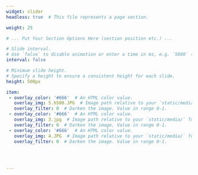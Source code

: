 ```yaml
---
widget: slider
headless: true  # This file represents a page section.

weight: 25

# ... Put Your Section Options Here (section position etc.) ...

# Slide interval.
# Use `false` to disable animation or enter a time in ms, e.g. `5000` (5s).
interval: false

# Minimum slide height.
# Specify a height to ensure a consistent height for each slide.
height: 500px

item:
 - overlay_color: '#666'  # An HTML color value.
   overlay_img: 5.h500.JPG  # Image path relative to your `static/media/` folder
   overlay_filter: 0  # Darken the image. Value in range 0-1. 
 - overlay_color: '#666'  # An HTML color value.
   overlay_img: 3.jpg  # Image path relative to your `static/media/` folder
   overlay_filter: 0  # Darken the image. Value in range 0-1. 
 - overlay_color: '#666'  # An HTML color value.
   overlay_img: 4.JPG  # Image path relative to your `static/media/` folder
   overlay_filter: 0  # Darken the image. Value in range 0-1.

 
    
  
---
```

